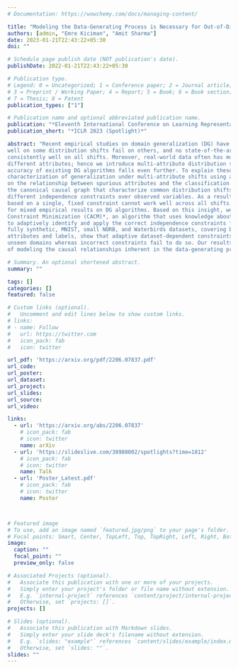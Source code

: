 ```yaml
---
# Documentation: https://wowchemy.com/docs/managing-content/

title: "Modeling the Data-Generating Process is Necessary for Out-of-Distribution Generalization"
authors: [admin, "Emre Kiciman", "Amit Sharma"]
date: 2023-01-21T22:43:22+05:30
doi: ""

# Schedule page publish date (NOT publication's date).
publishDate: 2022-01-21T22:43:22+05:30

# Publication type.
# Legend: 0 = Uncategorized; 1 = Conference paper; 2 = Journal article;
# 3 = Preprint / Working Paper; 4 = Report; 5 = Book; 6 = Book section;
# 7 = Thesis; 8 = Patent
publication_types: ["1"]

# Publication name and optional abbreviated publication name.
publication: "*Eleventh International Conference on Learning Representations*"
publication_short: "*ICLR 2023 (Spotlight)*"

abstract: "Recent empirical studies on domain generalization (DG) have shown that DG algorithms that perform
well on some distribution shifts fail on others, and no state-of-the-art DG algorithm performs
consistently well on all shifts. Moreover, real-world data often has multiple distribution shifts over
different attributes; hence we introduce multi-attribute distribution shift datasets and find that the
accuracy of existing DG algorithms falls even further. To explain these results, we provide a formal
characterization of generalization under multi-attribute shifts using a canonical causal graph. Based
on the relationship between spurious attributes and the classification label, we obtain realizations of
the canonical causal graph that characterize common distribution shifts and show that each shift entails
different independence constraints over observed variables. As a result, we prove that any algorithm
based on a single, fixed constraint cannot work well across all shifts, providing theoretical evidence
for mixed empirical results on DG algorithms. Based on this insight, we develop *Causally Adaptive
Constraint Minimization (CACM)*, an algorithm that uses knowledge about the data-generating process
to adaptively identify and apply the correct independence constraints for regularization. Results on
fully synthetic, MNIST, small NORB, and Waterbirds datasets, covering binary and multi-valued
attributes and labels, show that adaptive dataset-dependent constraints lead to the highest accuracy on
unseen domains whereas incorrect constraints fail to do so. Our results demonstrate the importance
of modeling the causal relationships inherent in the data-generating process."

# Summary. An optional shortened abstract.
summary: ""

tags: []
categories: []
featured: false

# Custom links (optional).
#   Uncomment and edit lines below to show custom links.
# links:
# - name: Follow
#   url: https://twitter.com
#   icon_pack: fab
#   icon: twitter

url_pdf: 'https://arxiv.org/pdf/2206.07837.pdf'
url_code: 
url_poster: 
url_dataset: 
url_project:
url_slides: 
url_source: 
url_video:

links:
  - url: 'https://arxiv.org/abs/2206.07837'
    # icon_pack: fab
    # icon: twitter
    name: arXiv
  - url: 'https://slideslive.com/38988002/spotlights?time=1812'
    # icon_pack: fab
    # icon: twitter
    name: Talk
  - url: 'Poster_Latest.pdf'
    # icon_pack: fab
    # icon: twitter
    name: Poster



# Featured image
# To use, add an image named `featured.jpg/png` to your page's folder. 
# Focal points: Smart, Center, TopLeft, Top, TopRight, Left, Right, BottomLeft, Bottom, BottomRight.
image:
  caption: ""
  focal_point: ""
  preview_only: false

# Associated Projects (optional).
#   Associate this publication with one or more of your projects.
#   Simply enter your project's folder or file name without extension.
#   E.g. `internal-project` references `content/project/internal-project/index.md`.
#   Otherwise, set `projects: []`.
projects: []

# Slides (optional).
#   Associate this publication with Markdown slides.
#   Simply enter your slide deck's filename without extension.
#   E.g. `slides: "example"` references `content/slides/example/index.md`.
#   Otherwise, set `slides: ""`.
slides: ""
---
```

